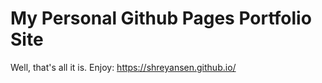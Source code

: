 # My Personal Github Pages Portfolio Site

Well, that's all it is. 
Enjoy: https://shreyansen.github.io/
